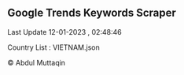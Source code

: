 

## Google Trends Keywords Scraper 
 
Last Update 12-01-2023 , 02:48:46

Country List :
VIETNAM.json



© Abdul Muttaqin 
